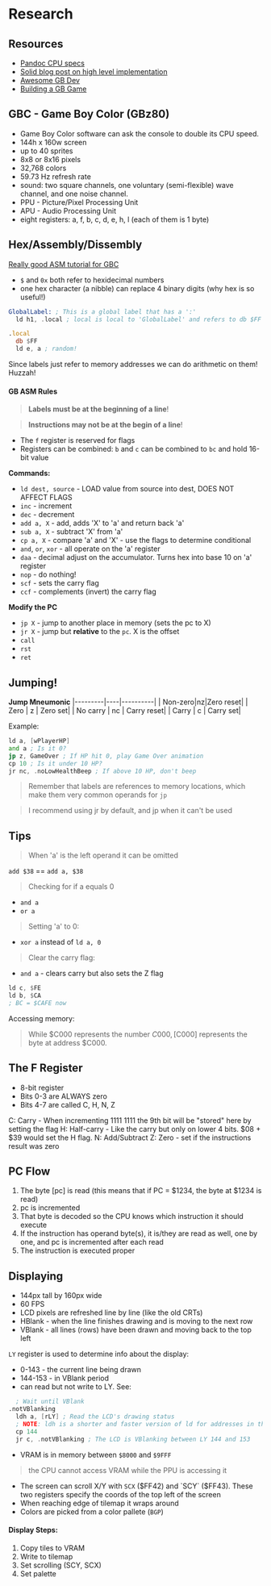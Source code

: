 # Research

## Resources

* [Pandoc CPU specs](http://bgb.bircd.org/pandocs.htm)
* [Solid blog post on high level implementation](https://mattbruv.github.io/gameboy-crust/)
* [Awesome GB Dev](https://github.com/gbdev/awesome-gbdev)
* [Building a GB Game](https://teamlampoil.se/book/gbasmdev.pdf)


## GBC - Game Boy Color (GBz80)

* Game Boy Color software can ask the console to double its CPU speed.
* 144h x 160w screen
* up to 40 sprites
* 8x8 or 8x16 pixels
* 32,768 colors
* 59.73 Hz refresh rate
* sound: two square channels, one voluntary (semi-flexible) wave channel, and one noise channel.
* PPU - Picture/Pixel Processing Unit
* APU - Audio Processing Unit
* eight registers: a, f, b, c, d, e, h, l (each of them is 1 byte)

## Hex/Assembly/Dissembly 

[Really good ASM tutorial for GBC](https://eldred.fr/gb-asm-tutorial/concepts.html)

* `$` and `0x` both refer to hexidecimal numbers
* one hex character (a nibble) can replace 4 binary digits (why hex is so useful!)

```asm
GlobalLabel: ; This is a global label that has a ':'
  ld h1, .local ; local is local to 'GlobalLabel' and refers to db $FF's address.

.local   
  db $FF
  ld e, a ; random!
```

Since labels just refer to memory addresses we can do arithmetic on them!
Huzzah!

#### GB ASM Rules

> **Labels must be at the beginning of a line**!

> **Instructions may not be at the begin of a line**!

* The `f` register is reserved for flags
* Registers can be combined: `b` and `c` can be combined to `bc` and hold 16-bit
    value

**Commands:**

* `ld dest, source` - LOAD value from source into dest, DOES NOT AFFECT FLAGS
* `inc` - increment
* `dec` - decrement
* `add a, X` - add, adds 'X' to 'a' and return back 'a'
* `sub a, X` - subtract 'X' from 'a'
* `cp a, X` - compare 'a' and 'X' - use the flags to determine conditional
* `and`, `or`, `xor` - all operate on the 'a' register
* `daa` - decimal adjust on the accumulator. Turns hex into base 10 on 'a' register
* `nop` - do nothing!
* `scf` - sets the carry flag
* `ccf` - complements (invert) the carry flag

**Modify the PC**
* `jp X` - jump to another place in memory (sets the pc to X)
* `jr X` - jump but **relative** to the `pc`. X is the offset
* `call`
* `rst`
* `ret`

## Jumping!

**Jump Mneumonic**
|---------|----|----------|
| Non-zero|nz|Zero reset|
| Zero | z | Zero set|
| No carry | nc | Carry reset|
| Carry | c | Carry set|

Example:

```asm
ld a, [wPlayerHP]
and a ; Is it 0?
jp z, GameOver ; If HP hit 0, play Game Over animation
cp 10 ; Is it under 10 HP?
jr nc, .noLowHealthBeep ; If above 10 HP, don't beep
```

> Remember that labels are references to memory locations, which make them very common operands for `jp`

> I recommend using jr by default, and jp when it can't be used

## Tips

> When 'a' is the left operand it can be omitted

`add $38` == `add a, $38`

> Checking for if a equals 0

* `and a` 
* `or a`

> Setting 'a' to 0:

* `xor a` instead of `ld a, 0`

> Clear the carry flag:

* `and a` - clears carry but also sets the Z flag

```asm
ld c, $FE
ld b, $CA
; BC = $CAFE now
```

Accessing memory:

> While $C000 represents the number $C000, [$C000] represents the byte at address $C000.

## The F Register

* 8-bit register
* Bits 0-3 are ALWAYS zero
* Bits 4-7 are called C, H, N, Z

C: Carry - When incrementing 1111 1111 the 9th bit will be "stored" here by setting the flag
H: Half-carry - Like the carry but only on lower 4 bits. $08 + $39 would set the H flag.
N: Add/Subtract
Z: Zero - set if the instructions result was zero

## PC Flow

1. The byte [pc] is read (this means that if PC = $1234, the byte at $1234 is read)
2. pc is incremented
3. That byte is decoded so the CPU knows which instruction it should execute
4. If the instruction has operand byte(s), it is/they are read as well, one by one, and pc is incremented after each read
5. The instruction is executed proper

## Displaying

* 144px tall by 160px wide
* 60 FPS
* LCD pixels are refreshed line by line (like the old CRTs)
* HBlank - when the line finishes drawing and is moving to the next row
* VBlank - all lines (rows) have been drawn and moving back to the top left

`LY` register is used to determine info about the display:
* 0-143 - the current line being drawn
* 144-153 - in VBlank period
* can read but not write to LY. See:

```asm
  ; Wait until VBlank
.notVBlanking
  ldh a, [rLY] ; Read the LCD's drawing status
  ; NOTE: ldh is a shorter and faster version of ld for addresses in the $FF00-$FFFF range
  cp 144
  jr c, .notVBlanking ; The LCD is VBlanking between LY 144 and 153
```

* VRAM is in memory between `$8000` and `$9FFF`

> the CPU cannot access VRAM while the PPU is accessing it

* The screen can scroll X/Y with `SCX` ($FF42) and `SCY` ($FF43). These two
    registers specify the coords of the top left of the screen
* When reaching edge of tilemap it wraps around
* Colors are picked from a color pallete (`BGP`)

#### Display Steps:
1. Copy tiles to VRAM
1. Write to tilemap
1. Set scrolling (SCY, SCX)
1. Set palette
